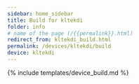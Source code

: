 ```yaml
---
sidebar: home_sidebar
title: Build for kltekdi
folder: info
# name of the page (/{{permalink}}.html)
redirect_from: kltekdi_build.html
permalink: /devices/kltekdi/build
device: kltekdi
---
```

{% include templates/device_build.md %}
